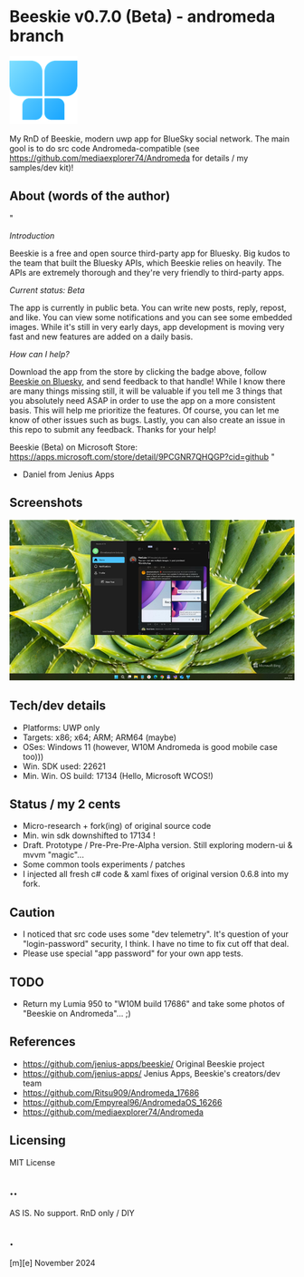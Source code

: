 # Beeskie v0.7.0 (Beta) - andromeda branch
![](Images/logo.png)

My RnD of Beeskie, modern uwp app for BlueSky social network.  The main gool is to do src code Andromeda-compatible (see https://github.com/mediaexplorer74/Andromeda  for details / my samples/dev kit)!
 
## About (words of the author)
"

*Introduction*

Beeskie is a free and open source third-party app for Bluesky. Big kudos to the team that built the Bluesky APIs, which Beeskie relies on heavily. The APIs are extremely thorough and they're very friendly to third-party apps. 

*Current status: Beta*

The app is currently in public beta. You can write new posts, reply, repost, and like. You can view some notifications and you can see some embedded images. While it's still in very early days, app development is moving very fast and new features are added on a daily basis. 

*How can I help?*

Download the app from the store by clicking the badge above, follow [Beeskie on Bluesky](https://bsky.app/profile/beeskieapp.bsky.social), and send feedback to that handle! While I know there are many things missing still, it will be valuable if you tell me 3 things that you absolutely need ASAP in order to use the app on a more consistent basis. This will help me prioritize the features. Of course, you can let me know of other issues such as bugs. Lastly, you can also create an issue in this repo to submit any feedback. Thanks for your help!

Beeskie (Beta) on Microsoft Store: https://apps.microsoft.com/store/detail/9PCGNR7QHQGP?cid=github
"
 - Daniel from Jenius Apps

## Screenshots
![](Images/shot01.png)


## Tech/dev details
- Platforms: UWP only
- Targets: x86; x64; ARM; ARM64 (maybe)
- OSes: Windows 11 (however, W10M Andromeda is good mobile case too)))
- Win. SDK used: 22621 
- Min. Win. OS build: 17134 (Hello, Microsoft WCOS!) 

## Status / my 2 cents
- Micro-research + fork(ing) of original source code
- Min. win sdk downshifted to 17134 !
- Draft. Prototype / Pre-Pre-Pre-Alpha version. Still exploring modern-ui & mvvm "magic"...
- Some common tools experiments / patches
- I injected all fresh c# code & xaml fixes of original version 0.6.8 into my fork. 

## Caution
- I noticed that src code uses some "dev telemetry". It's question of your "login-password" security, I think. I have no time to fix cut off that deal. 
- Please use special "app password" for your own app tests. 

## TODO
- Return my Lumia 950 to "W10M build 17686" and take some photos of "Beeskie on Andromeda"... ;) 

## References
- https://github.com/jenius-apps/beeskie/ Original Beeskie project
- https://github.com/jenius-apps/ Jenius Apps, Beeskie's creators/dev team 
- https://github.com/Ritsu909/Andromeda_17686
- https://github.com/Empyreal96/AndromedaOS_16266
- https://github.com/mediaexplorer74/Andromeda

## Licensing
MIT License

## ..
AS IS. No support. RnD only / DIY

## .
[m][e] November 2024


